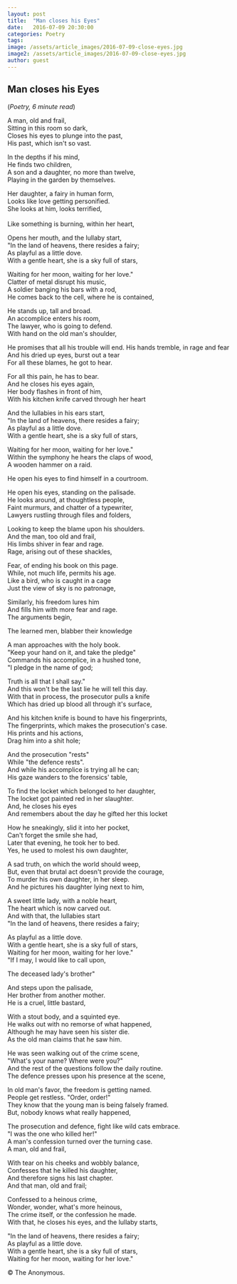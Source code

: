 ```yaml
---
layout: post
title:  "Man closes his Eyes"
date:   2016-07-09 20:30:00
categories: Poetry
tags: 
image: /assets/article_images/2016-07-09-close-eyes.jpg
image2: /assets/article_images/2016-07-09-close-eyes.jpg
author: guest
---
```

<h2>Man closes his Eyes</h2>
(<i>Poetry, 6 minute read</i>)
<p>A man, old and frail, <br>
Sitting in this room so dark, <br>
Closes his eyes to plunge into the past, <br>
His past, which isn't so vast.</p>
<p>In the depths if his mind, <br>
He finds two children, <br>
A son and a daughter, no more than twelve, <br>
Playing in the garden by themselves.</p>
<p>Her daughter, a fairy in human form, <br>
Looks like love getting personified. <br>
She looks at him, looks terrified, <br><br>
Like something is burning, within her heart, </p>
<p>Opens her mouth, and the lullaby start, <br>
"In the land of heavens, there resides a fairy; <br>
As playful as a little dove. <br>
With a gentle heart, she is a sky full of stars, </p>
<p>Waiting for her moon, waiting for her love."<br>
Clatter of metal disrupt his music, <br>
A soldier banging his bars with a rod, <br>
He comes back to the cell, where he is contained, </p>
<p>He stands up, tall and broad.<br>
An accomplice enters his room, <br>
The lawyer, who is going to defend. <br>
With hand on the old man's shoulder, </p>
<p>He promises that all his trouble will end.
His hands tremble, in rage and fear <br>
And his dried up eyes, burst out a tear <br>
For all these blames, he got to hear. </p>
<p>For all this pain, he has to bear.<br>
And he closes his eyes again, <br>
Her body flashes in front of him, <br>
With his kitchen knife carved through her heart </p>
<p>And the lullabies in his ears start, <br>
"In the land of heavens, there resides a fairy; <br>
As playful as a little dove. <br>
With a gentle heart, she is a sky full of stars, </p>
<p>Waiting for her moon, waiting for her love."<br>
Within the symphony he hears the claps of wood, <br>
A wooden hammer on a raid. </p>
He open his eyes to find himself in a courtroom. </p>
<p>He open his eyes, standing on the palisade.<br>
He looks around, at thoughtless people, <br>
Faint murmurs, and chatter of a typewriter, <br>
Lawyers rustling through files and folders, </p>
<p>Looking to keep the blame upon his shoulders.<br>
And the man, too old and frail, <br>
His limbs shiver in fear and rage. <br>
Rage, arising out of these shackles, </p>
<p>Fear, of ending his book on this page. <br>
While, not much life, permits his age. <br>
Like a bird, who is caught in a cage <br>
Just the view of sky is no patronage, <br>
<p>Similarly, his freedom lures him <br>
And fills him with more fear and rage.<br>
The arguments begin, </p>
The learned men, blabber their knowledge <br>
<p>A man approaches with the holy book. <br>
"Keep your hand on it, and take the pledge" <br>
Commands his accomplice, in a hushed tone, <br>
"I pledge in the name of god; </p>
<p>Truth is all that I shall say." <br>
And this won't be the last lie he will tell this day.<br>
With that in process, the prosecutor pulls a knife <br>
Which has dried up blood all through it's surface, </p>
<p>And his kitchen knife is bound to have his fingerprints,<br>
The fingerprints, which makes the prosecution's case.<br>
His prints and his actions, <br>
Drag him into a shit hole; </p>
<p>And the prosecution "rests" <br>
While "the defence rests".<br>
And while his accomplice is trying all he can;<br>
His gaze wanders to the forensics' table, </p>
<p>To find the locket which belonged to her daughter, <br>
The locket got painted red in her slaughter. <br>
And, he closes his eyes <br>
And remembers about the day he gifted her this locket </p>
<p>How he sneakingly, slid it into her pocket, <br>
Can't forget the smile she had, <br>
Later that evening, he took her to bed.<br>
Yes, he used to molest his own daughter, </p>
<p>A sad truth, on which the world should weep,<br> 
But, even that brutal act doesn't provide the courage, <br>
To murder his own daughter, in her sleep.<br>
And he pictures his daughter lying next to him, </p>
<p>A sweet little lady, with a noble heart, <br>
The heart which is now carved out. <br>
And with that, the lullabies start <br>
"In the land of heavens, there resides a fairy; </p>
<p>As playful as a little dove. <br>
With a gentle heart, she is a sky full of stars, <br>
Waiting for her moon, waiting for her love."<br>
"If I may, I would like to call upon, <br>
<p>The deceased lady's brother" </p>
And steps upon the palisade, <br>
Her brother from another mother.<br>
He is a cruel, little bastard, </p>
<p>With a stout body, and a squinted eye. <br>
He walks out with no remorse of what happened, <br>
Although he may have seen his sister die. <br>
As the old man claims that he saw him. </p>
<p>He was seen walking out of the crime scene, <br>
"What's your name? Where were you?" <br>
And the rest of the questions follow the daily routine.<br>
The defence presses upon his presence at the scene, </p>
<p>In old man's favor, the freedom is getting named. <br>
People get restless. "Order, order!" <br>
They know that the young man is being falsely framed.<br>
But, nobody knows what really happened, </p>
<p>The prosecution and defence, fight like wild cats embrace.<br> 
"I was the one who killed her!" <br>
A man's confession turned over the turning case.<br>
A man, old and frail, </p>
<p>With tear on his cheeks and wobbly balance, <br>
Confesses that he killed his daughter, <br>
And therefore signs his last chapter.<br>
And that man, old and frail; </p>
<p>Confessed to a heinous crime, <br>
Wonder, wonder, what's more heinous, <br>
The crime itself, or the confession he made.<br>
With that, he closes his eyes, and the lullaby starts, </p>
<p>"In the land of heavens, there resides a fairy; <br>
As playful as a little dove. <br>
With a gentle heart, she is a sky full of stars, <br>
Waiting for her moon, waiting for her love."</p>
<p>© The Anonymous.</p>